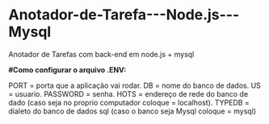 # Anotador-de-Tarefa---Node.js---Mysql
 Anotador de Tarefas com back-end em node.js + mysql

**#Como configurar o arquivo .ENV:**

PORT = porta que a aplicação vai rodar.
DB = nome do banco de dados.
US = usuario.
PASSWORD = senha.
HOTS = endereço de rede do banco de dado (caso seja no proprio computador coloque = localhost).
TYPEDB = dialeto do banco de dados sql (caso o banco seja Mysql coloque = mysql)
